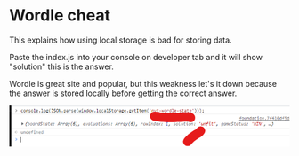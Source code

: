 # Wordle cheat

This explains how using local storage is bad for storing data.


Paste the index.js into your console on developer tab and it will show "solution" this is the answer.


Wordle is great site and popular, but this weakness let's it down because the answer is stored locally before getting the correct answer.



![Screenshot](wordle2.png)

